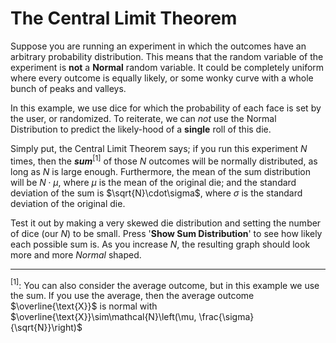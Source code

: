 # The Central Limit Theorem

Suppose you are running an experiment in which the outcomes have an arbitrary probability distribution. This means that the random variable of the experiment is **not** a **Normal** random variable. It could be completely uniform where every outcome is equally likely, or some wonky curve with a whole bunch of peaks and valleys.

In this example, we use dice for which the probability of each face is set by the user, or randomized.  To reiterate, we can *not* use the Normal Distribution to predict the likely-hood of a **single** roll of this die.

Simply put, the Central Limit Theorem says; if you run this experiment $N$ times, then the ***sum***$^{[1]}$  of those $N$ outcomes will be normally distributed, as long as $N$ is large enough.  Furthermore, the mean of the sum distribution will be $N\cdot\mu$, where $\mu$ is the mean of the original die; and the standard deviation of the sum is $\sqrt{N}\cdot\sigma$, where $\sigma$ is the standard deviation of the original die.

Test it out by making a very skewed die distribution and setting the number of dice (our $N$) to be small. Press '**Show Sum Distribution**' to see how likely each possible sum is. As you increase $N$, the resulting graph should look more and more *Normal* shaped.

---

$^{[1]}$: You can also consider the average outcome, but in this example we use the sum. If you use the average, then the average outcome $\overline{\text{X}}$ is normal with $\overline{\text{X}}\sim\mathcal{N}\left(\mu, \frac{\sigma}{\sqrt{N}}\right)$
